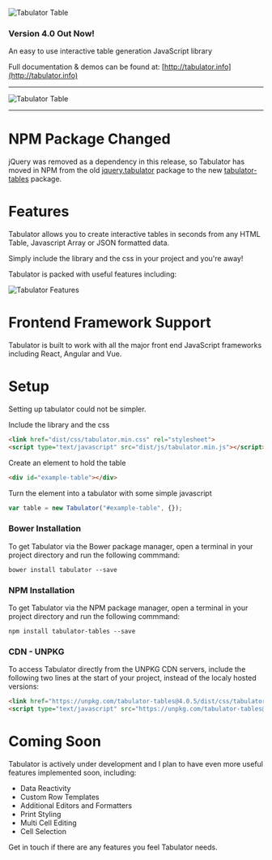 ![Tabulator Table](http://olifolkerd.github.io/tabulator/images/tabulator.png)

### Version 4.0 Out Now!

An easy to use interactive table generation JavaScript library

Full documentation & demos can be found at: [http://tabulator.info](http://tabulator.info)
***
![Tabulator Table](http://tabulator.info/images/tabulator_table.jpg)
***

NPM Package Changed
================================
jQuery was removed as a dependency in this release, so Tabulator has moved in NPM from the old [jquery.tabulator](https://www.npmjs.com/package/jquery.tabulator) package to the new [tabulator-tables](https://www.npmjs.com/package/tabulator-tables) package.


Features
================================
Tabulator allows you to create interactive tables in seconds from any HTML Table, Javascript Array or JSON formatted data.

Simply include the library and the css in your project and you're away!

Tabulator is packed with useful features including:

![Tabulator Features](http://olifolkerd.github.io/tabulator/images/featurelist_share.png)


Frontend Framework Support
================================
Tabulator is built to work with all the major front end JavaScript frameworks including React, Angular and Vue.


Setup
================================
Setting up tabulator could not be simpler.

Include the library and the css
```html
<link href="dist/css/tabulator.min.css" rel="stylesheet">
<script type="text/javascript" src="dist/js/tabulator.min.js"></script>
```

Create an element to hold the table
```html
<div id="example-table"></div>
```

Turn the element into a tabulator with some simple javascript
```js
var table = new Tabulator("#example-table", {});
```


### Bower Installation
To get Tabulator via the Bower package manager, open a terminal in your project directory and run the following commmand:
```
bower install tabulator --save
```

### NPM Installation
To get Tabulator via the NPM package manager, open a terminal in your project directory and run the following commmand:
```
npm install tabulator-tables --save
```

### CDN - UNPKG
To access Tabulator directly from the UNPKG CDN servers, include the following two lines at the start of your project, instead of the localy hosted versions:
```html
<link href="https://unpkg.com/tabulator-tables@4.0.5/dist/css/tabulator.min.css" rel="stylesheet">
<script type="text/javascript" src="https://unpkg.com/tabulator-tables@4.0.5/dist/js/tabulator.min.js"></script>
```

Coming Soon
================================
Tabulator is actively under development and I plan to have even more useful features implemented soon, including:

- Data Reactivity
- Custom Row Templates
- Additional Editors and Formatters
- Print Styling
- Multi Cell Editing
- Cell Selection

Get in touch if there are any features you feel Tabulator needs.
